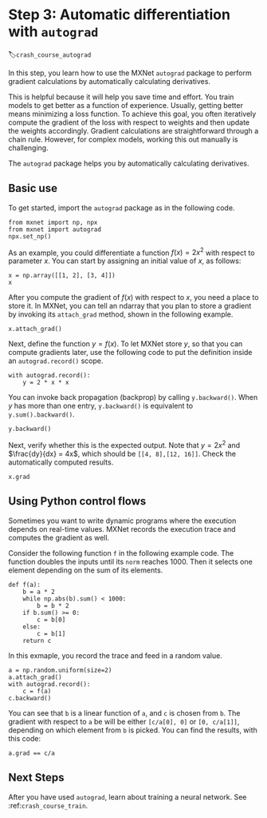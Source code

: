 # Step 3: Automatic differentiation with `autograd`
:label:`crash_course_autograd`

In this step, you learn how to use the MXNet `autograd` package to perform gradient calculations by automatically calculating derivatives.

This is helpful because it will help you save time and effort. You train models to get better as a function of experience. Usually, getting better means minimizing a loss function. To achieve this goal, you often iteratively compute the gradient of the loss with respect to weights and then update the weights accordingly. Gradient calculations are straightforward through a chain rule. However, for complex models, working this out manually is challenging.

The `autograd` package helps you by automatically calculating derivatives.

## Basic use

To get started, import the `autograd` package as in the following code.

```{.python .input}
from mxnet import np, npx
from mxnet import autograd
npx.set_np()
```

As an example, you could differentiate a function $f(x) = 2 x^2$ with respect to parameter $x$. You can start by assigning an initial value of $x$, as follows:

```{.python .input  n=3}
x = np.array([[1, 2], [3, 4]])
x
```

After you compute the gradient of $f(x)$ with respect to $x$, you need a place to store it. In MXNet, you can tell an ndarray that you plan to store a gradient by invoking its `attach_grad` method, shown in the following example.

```{.python .input  n=6}
x.attach_grad()
```

Next, define the function $y=f(x)$. To let MXNet store $y$, so that you can compute gradients later, use the following code to put the definition inside an `autograd.record()` scope. 

```{.python .input  n=7}
with autograd.record():
    y = 2 * x * x
```

You can invoke back propagation (backprop) by calling `y.backward()`. When $y$ has more than one entry, `y.backward()` is equivalent to `y.sum().backward()`.
<!-- I'm not sure what this second part really means. I don't have enough context. TMI?-->

```{.python .input  n=8}
y.backward()
```

Next, verify whether this is the expected output. Note that $y=2x^2$ and $\frac{dy}{dx} = 4x$, which should be `[[4, 8],[12, 16]]`. Check the automatically computed results.

```{.python .input  n=9}
x.grad
```

## Using Python control flows

Sometimes you want to write dynamic programs where the execution depends on real-time values. MXNet records the execution trace and computes the gradient as well.

Consider the following function `f` in the following example code. The function doubles the inputs until its `norm` reaches 1000. Then it selects one element depending on the sum of its elements. 
<!-- I wonder if there could be another less "mathy" demo of this -->

```{.python .input}
def f(a):
    b = a * 2
    while np.abs(b).sum() < 1000:
        b = b * 2
    if b.sum() >= 0:
        c = b[0]
    else:
        c = b[1]
    return c
```

In this exmaple, you record the trace and feed in a random value.

```{.python .input}
a = np.random.uniform(size=2)
a.attach_grad()
with autograd.record():
    c = f(a)
c.backward()
```

You can see that `b` is a linear function of `a`, and `c` is chosen from `b`. The gradient with respect to `a` be will be either `[c/a[0], 0]` or `[0, c/a[1]]`, depending on which element from `b` is picked. You can find the results, with this code:

```{.python .input}
a.grad == c/a
```

## Next Steps

After you have used `autograd`, learn about training a neural network. See :ref:`crash_course_train`.
